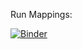 Run Mappings:

[![Binder](https://mybinder.org/badge_logo.svg)](https://mybinder.org/v2/gh/bl-young/Federal-LCA-Commons-Elementary-Flow-List/Binder)
